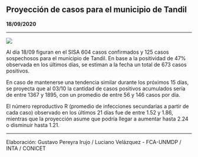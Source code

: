 ## Proyección de casos para el municipio de Tandil

**18/09/2020**

---
![](proyección_tandil.png?raw=true)

Al día 18/09 figuran en el SISA 604 casos confirmados y 125 casos sospechosos para el municipio de Tandil. En base a la positividad de 47% observada en los últimos días, se estiman a la fecha un total de 673 casos positivos.

En caso de mantenerse una tendencia similar durante los próximos 15 días, se proyecta que al 03/10 la cantidad de casos positivos acumulados sería de entre 1367 y 1895, con un promedio de entre 56 y 146 casos por día.

El número reproductivo R (promedio de infecciones secundarias a partir de cada caso) observado en los últimos 21 días fue de entre 1.52 y 1.86, mientras que la proyección asume que podría llegar a aumentar hasta 2.24 o disminuir hasta 1.21. 

---

Elaboración: Gustavo Pereyra Irujo / Luciano Velázquez - FCA-UNMDP / INTA / CONICET

